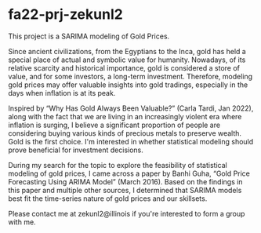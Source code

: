 # fa22-prj-zekunl2
This project is a SARIMA modeling of Gold Prices. 

Since ancient civilizations, from the Egyptians to the Inca, gold has held a special place of actual and symbolic value for humanity. Nowadays, of its relative scarcity and historical importance, gold is considered a store of value, and for some investors, a long-term investment. Therefore, modeling gold prices may offer valuable insights into gold tradings, especially in the days when inflation is at its peak.  

Inspired by “Why Has Gold Always Been Valuable?” (Carla Tardi, Jan 2022), along with the fact that we are living in an increasingly violent era where inflation is surging, I believe a significant proportion of people are considering buying various kinds of precious metals to preserve wealth. Gold is the first choice. I'm interested in whether statistical modeling should prove beneficial for investment decisions. 

During my search for the topic to explore the feasibility of statistical modeling of gold prices, I came across a paper by Banhi Guha, “Gold Price Forecasting Using ARIMA Model” (March 2016). Based on the findings in this paper and multiple other sources, I determined that SARIMA models best fit the time-series nature of gold prices and our skillsets.

Please contact me at zekunl2@illinois if you're interested to form a group with me. 
